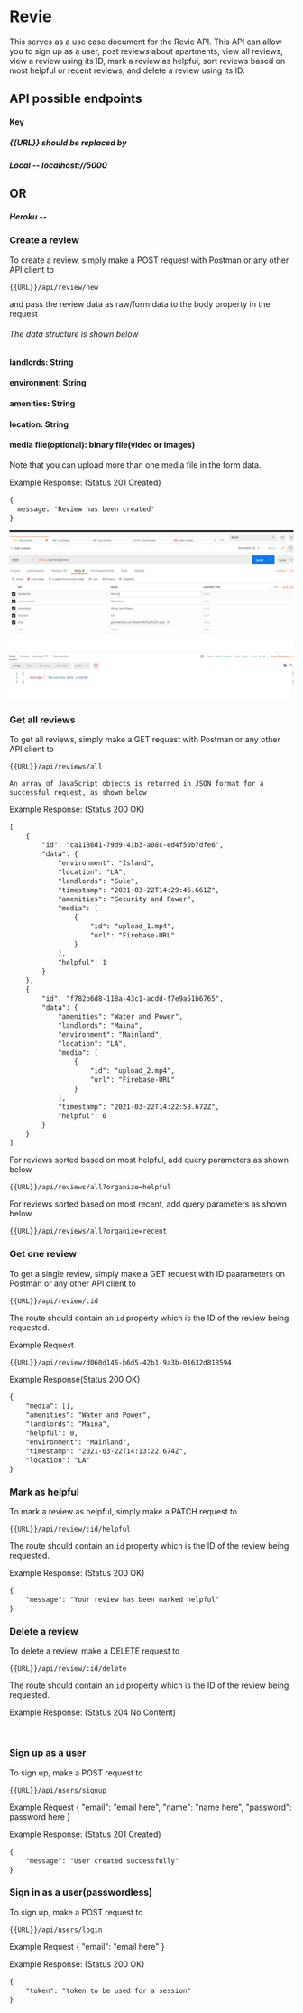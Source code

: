 # Revie

This serves as a use case document for the Revie API. This API can allow you to sign up as a user, post reviews about apartments, view all reviews, view a review using its ID, mark a review as helpful, sort reviews based on most helpful or recent reviews, and delete a review using its ID.

## API possible endpoints

#### Key

##### {{URL}} should be replaced by

##### Local -- localhost://5000

## OR

##### Heroku --

### Create a review

To create a review, simply make a POST request with Postman or any other API client to

```
{{URL}}/api/review/new
```

and pass the review data as raw/form data to the body property in the request
###### The data structure is shown below

#### landlords: String

#### environment: String

#### amenities: String

#### location: String

#### media file(optional): binary file(video or images)

Note that you can upload more than one media file in the form data.

Example Response: (Status 201 Created)

```
{
  message: 'Review has been created'
}
```
![Test1](https://github.com/jobafash/revie/blob/main/images/test1.png)

### Get all reviews

To get all reviews, simply make a GET request with Postman or any other API client to

```
{{URL}}/api/reviews/all
```

```
An array of JavaScript objects is returned in JSON format for a successful request, as shown below
```
Example Response: (Status 200 OK)
```
[
    {
        "id": "ca1186d1-79d9-41b3-a08c-ed4f50b7dfe6",
        "data": {
            "environment": "Island",
            "location": "LA",
            "landlords": "Sule",
            "timestamp": "2021-03-22T14:29:46.661Z",
            "amenities": "Security and Power",
            "media": [
                {
                    "id": "upload_1.mp4",
                    "url": "Firebase-URL"
                }
            ],
            "helpful": 1
        }
    },
    {
        "id": "f782b6d8-118a-43c1-acdd-f7e9a51b6765",
        "data": {
            "amenities": "Water and Power",
            "landlords": "Maina",
            "environment": "Mainland",
            "location": "LA",
            "media": [
                {
                    "id": "upload_2.mp4",
                    "url": "Firebase-URL"
                }
            ],
            "timestamp": "2021-03-22T14:22:58.672Z",
            "helpful": 0
        }
    }
]
```

For reviews sorted based on most helpful, add query parameters as shown below

```
{{URL}}/api/reviews/all?organize=helpful
```

For reviews sorted based on most recent, add query parameters as shown below

```
{{URL}}/api/reviews/all?organize=recent
```

### Get one review

To get a single review, simply make a GET request with ID paarameters on Postman or any other API client to

```
{{URL}}/api/review/:id
```

The route should contain an `id` property which is the ID of the review being requested.

Example Request

```
{{URL}}/api/review/d060d146-b6d5-42b1-9a3b-01632d818594

```

Example Response(Status 200 OK)

```
{
    "media": [],
    "amenities": "Water and Power",
    "landlords": "Maina",
    "helpful": 0,
    "environment": "Mainland",
    "timestamp": "2021-03-22T14:13:22.674Z",
    "location": "LA"
}
```

### Mark as helpful

To mark a review as helpful, simply make a PATCH request to

```
{{URL}}/api/review/:id/helpful
```

The route should contain an `id` property which is the ID of the review being requested.

Example Response: (Status 200 OK)

```
{
    "message": "Your review has been marked helpful"
}
```

### Delete a review

To delete a review, make a DELETE request to

```
{{URL}}/api/review/:id/delete
```

The route should contain an `id` property which is the ID of the review being requested.

Example Response: (Status 204 No Content)

```


```

### Sign up as a user

To sign up, make a POST request to

```
{{URL}}/api/users/signup
```

Example Request
{
"email": "email here",
"name": "name here",
"password": password here
}

Example Response: (Status 201 Created)

```
{
    "message": "User created successfully"
}

```

### Sign in as a user(passwordless)

To sign up, make a POST request to

```
{{URL}}/api/users/login
```

Example Request
{
"email": "email here"
}

Example Response: (Status 200 OK)

```
{
    "token": "token to be used for a session"
}

```
